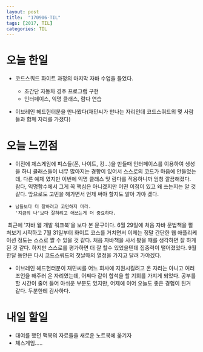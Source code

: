```yaml
---
layout: post
title:  "170906-TIL"
tags: [2017, TIL]
categories: TIL
---
```

오늘 한일
========
- 코드스쿼드 화이트 과정의 마지막 자바 수업을 들었다.
  - 초간단 자동차 경주 프로그램 구현
  - 인터페이스, 익명 클래스, 람다 연습

- 이브레인 헤드헌터분을 만나봤다(재민씨가 만나는 자리인데 코드스쿼드의 몇 사람들과 함께 자리를 가졌다)

오늘 느낀점
=========
- 이전에 체스게임에 피스들(폰, 나이트, 킹...)을 만들때 인터페이스를 이용하여 생성을 하니 클래스들이 너무 많아지는 경향이 있어서 스스로의 코드가 마음에 안들었는데, 다른 예제 였지만 이번에 익명 클래스 및 람다를 적용하니까 엄청 깔끔해졌다. 람다, 익명함수에서 그게 꼭 핵심은 아니겠지만 어떤 이점이 있고 왜 쓰는지는 알 것같다. 앞으로도 고민을 해가면서 언제 써야 할지도 알아 가야 겠다.
-
  ```
  남들보다 더 잘하려고 고민하지 마라.
  '지금의 나'보다 잘하려고 애쓰는게 더 중요하다.
  ```
  최근에 '자바 웹 개발 워크북'을 보다 본 문구이다. 6월 29일에 처음 자바 문법책을 펼쳐보기 시작하고 7월 31일부터 화이트 코스를 거치면서 이제는 정말 간단한 웹 애플리케이션 정도는 스스로 짤 수 있을 것 같다. 처음 자바책을 사서 봤을 때를 생각하면 잘 하게 된 것 같다. 하지만 스스로를 평가하면 더 잘 할수 있었을텐데 집중력이 떨어졌었다. 9월 한달 동안은 다시 코드스쿼드의 첫날때의 열정을 가지고 달려 가야겠다.

- 이브레인 헤드헌터분이 재민씨를 어느 회사에 지원시킬려고 온 자리는 아니고 여러 조언을 해주러 온 자리였는데, 어쩌다 같이 합석을 할 기회를 가지게 되었다. 공부를 할 시간이 줄어 들어 아쉬운 부분도 있지만, 어제에 이어 오늘도 좋은 경험이 된거 같다. 두분한테 감사하다.

내일 할일
========
- 대여를 했던 맥북의 자료들을 새로운 노트북에 옮기자
- 체스게임.....
